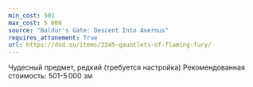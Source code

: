 ```yaml
---
min_cost: 501
max_cost: 5 000
source: "Baldur's Gate: Descent Into Avernus"
requires_attunement: True
url: https://dnd.su/items/2245-gauntlets-of-flaming-fury/
---
```


Чудесный предмет, редкий (требуется настройка)
Рекомендованная стоимость: 501-5 000 зм